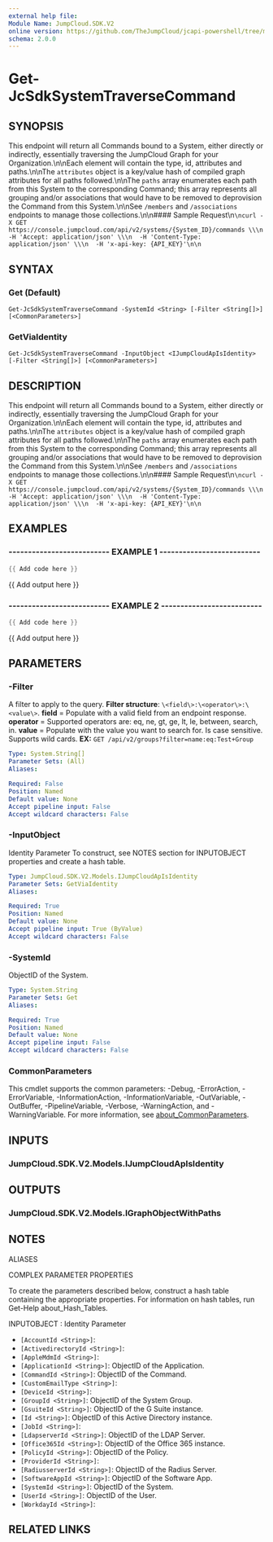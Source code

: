 ```yaml
---
external help file:
Module Name: JumpCloud.SDK.V2
online version: https://github.com/TheJumpCloud/jcapi-powershell/tree/master/SDKs/PowerShell/JumpCloud.SDK.V2/docs/exports/Get-JcSdkSystemTraverseCommand.md
schema: 2.0.0
---
```


# Get-JcSdkSystemTraverseCommand

## SYNOPSIS
This endpoint will return all Commands bound to a System, either directly or indirectly, essentially traversing the JumpCloud Graph for your Organization.\n\nEach element will contain the type, id, attributes and paths.\n\nThe `attributes` object is a key/value hash of compiled graph attributes for all paths followed.\n\nThe `paths` array enumerates each path from this System to the corresponding Command; this array represents all grouping and/or associations that would have to be removed to deprovision the Command from this System.\n\nSee `/members` and `/associations` endpoints to manage those collections.\n\n#### Sample Request\n```\ncurl -X GET https://console.jumpcloud.com/api/v2/systems/{System_ID}/commands \\\n  -H 'Accept: application/json' \\\n  -H 'Content-Type: application/json' \\\n  -H 'x-api-key: {API_KEY}'\n\n```

## SYNTAX

### Get (Default)
```
Get-JcSdkSystemTraverseCommand -SystemId <String> [-Filter <String[]>] [<CommonParameters>]
```

### GetViaIdentity
```
Get-JcSdkSystemTraverseCommand -InputObject <IJumpCloudApIsIdentity> [-Filter <String[]>] [<CommonParameters>]
```

## DESCRIPTION
This endpoint will return all Commands bound to a System, either directly or indirectly, essentially traversing the JumpCloud Graph for your Organization.\n\nEach element will contain the type, id, attributes and paths.\n\nThe `attributes` object is a key/value hash of compiled graph attributes for all paths followed.\n\nThe `paths` array enumerates each path from this System to the corresponding Command; this array represents all grouping and/or associations that would have to be removed to deprovision the Command from this System.\n\nSee `/members` and `/associations` endpoints to manage those collections.\n\n#### Sample Request\n```\ncurl -X GET https://console.jumpcloud.com/api/v2/systems/{System_ID}/commands \\\n  -H 'Accept: application/json' \\\n  -H 'Content-Type: application/json' \\\n  -H 'x-api-key: {API_KEY}'\n\n```

## EXAMPLES

### -------------------------- EXAMPLE 1 --------------------------
```powershell
{{ Add code here }}
```

{{ Add output here }}

### -------------------------- EXAMPLE 2 --------------------------
```powershell
{{ Add code here }}
```

{{ Add output here }}

## PARAMETERS

### -Filter
A filter to apply to the query.
**Filter structure**: `\<field\>:\<operator\>:\<value\>`.
**field** = Populate with a valid field from an endpoint response.
**operator** = Supported operators are: eq, ne, gt, ge, lt, le, between, search, in.
**value** = Populate with the value you want to search for.
Is case sensitive.
Supports wild cards.
**EX:** `GET /api/v2/groups?filter=name:eq:Test+Group`

```yaml
Type: System.String[]
Parameter Sets: (All)
Aliases:

Required: False
Position: Named
Default value: None
Accept pipeline input: False
Accept wildcard characters: False
```

### -InputObject
Identity Parameter
To construct, see NOTES section for INPUTOBJECT properties and create a hash table.

```yaml
Type: JumpCloud.SDK.V2.Models.IJumpCloudApIsIdentity
Parameter Sets: GetViaIdentity
Aliases:

Required: True
Position: Named
Default value: None
Accept pipeline input: True (ByValue)
Accept wildcard characters: False
```

### -SystemId
ObjectID of the System.

```yaml
Type: System.String
Parameter Sets: Get
Aliases:

Required: True
Position: Named
Default value: None
Accept pipeline input: False
Accept wildcard characters: False
```

### CommonParameters
This cmdlet supports the common parameters: -Debug, -ErrorAction, -ErrorVariable, -InformationAction, -InformationVariable, -OutVariable, -OutBuffer, -PipelineVariable, -Verbose, -WarningAction, and -WarningVariable. For more information, see [about_CommonParameters](http://go.microsoft.com/fwlink/?LinkID=113216).

## INPUTS

### JumpCloud.SDK.V2.Models.IJumpCloudApIsIdentity

## OUTPUTS

### JumpCloud.SDK.V2.Models.IGraphObjectWithPaths

## NOTES

ALIASES

COMPLEX PARAMETER PROPERTIES

To create the parameters described below, construct a hash table containing the appropriate properties. For information on hash tables, run Get-Help about_Hash_Tables.


INPUTOBJECT <IJumpCloudApIsIdentity>: Identity Parameter
  - `[AccountId <String>]`: 
  - `[ActivedirectoryId <String>]`: 
  - `[AppleMdmId <String>]`: 
  - `[ApplicationId <String>]`: ObjectID of the Application.
  - `[CommandId <String>]`: ObjectID of the Command.
  - `[CustomEmailType <String>]`: 
  - `[DeviceId <String>]`: 
  - `[GroupId <String>]`: ObjectID of the System Group.
  - `[GsuiteId <String>]`: ObjectID of the G Suite instance.
  - `[Id <String>]`: ObjectID of this Active Directory instance.
  - `[JobId <String>]`: 
  - `[LdapserverId <String>]`: ObjectID of the LDAP Server.
  - `[Office365Id <String>]`: ObjectID of the Office 365 instance.
  - `[PolicyId <String>]`: ObjectID of the Policy.
  - `[ProviderId <String>]`: 
  - `[RadiusserverId <String>]`: ObjectID of the Radius Server.
  - `[SoftwareAppId <String>]`: ObjectID of the Software App.
  - `[SystemId <String>]`: ObjectID of the System.
  - `[UserId <String>]`: ObjectID of the User.
  - `[WorkdayId <String>]`: 

## RELATED LINKS

